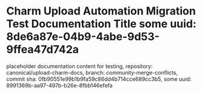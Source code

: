 # Charm Upload Automation Migration Test Documentation Title some uuid: 8de6a87e-04b9-4abe-9d53-9ffea47d742a
 placeholder documentation content for testing,  repository: canonical/upload-charm-docs,  branch: community-merge-conflicts,  commit sha: 0fb90551e99b1b9fa59c86dd4b714cce689cc3b5,  some uuid: 8991369b-aa97-497b-b26e-8fbb146efefa